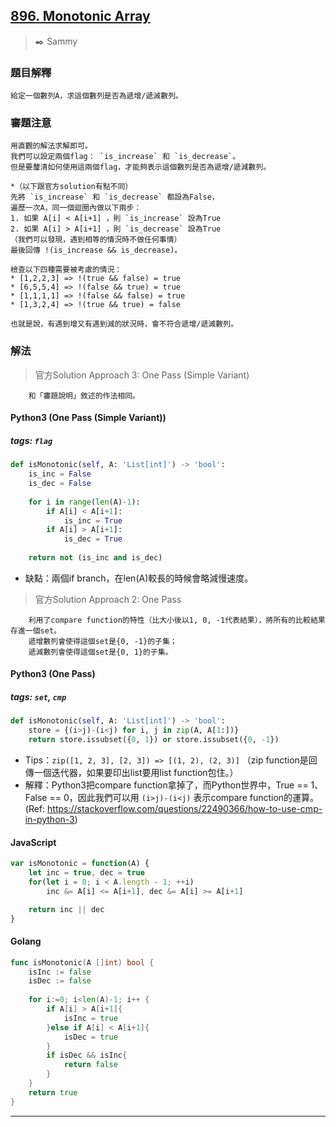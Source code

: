 
## [896. Monotonic Array](https://leetcode.com/problems/monotonic-array/)
> :black_nib: Sammy
### 題目解釋
	給定一個數列A，求這個數列是否為遞增/遞減數列。
### 審題注意
	用直觀的解法求解即可。
	我們可以設定兩個flag： `is_increase` 和 `is_decrease`。
	但是要釐清如何使用這兩個flag，才能夠表示這個數列是否為遞增/遞減數列。

	*（以下跟官方solution有點不同）
	先將 `is_increase` 和 `is_decrease` 都設為False，
	遍歷一次A，同一個迴圈內做以下兩步：
	1. 如果 A[i] < A[i+1] ，則 `is_increase` 設為True
	2. 如果 A[i] > A[i+1] ，則 `is_decrease` 設為True
	（我們可以發現，遇到相等的情況時不做任何事情）
	最後回傳 !(is_increase && is_decrease)。

	檢查以下四種需要被考慮的情況：
	* [1,2,2,3] => !(true && false) = true
	* [6,5,5,4] => !(false && true) = true
	* [1,1,1,1] => !(false && false) = true
	* [1,3,2,4] => !(true && true) = false

	也就是說，有遇到增又有遇到減的狀況時，會不符合遞增/遞減數列。
### 解法
> 官方Solution Approach 3: One Pass (Simple Variant)

		和「審題說明」敘述的作法相同。

#### Python3 (One Pass (Simple Variant))
##### tags: `flag`
```python
def isMonotonic(self, A: 'List[int]') -> 'bool':
    is_inc = False
    is_dec = False
    
    for i in range(len(A)-1):
        if A[i] < A[i+1]:
            is_inc = True
        if A[i] > A[i+1]:
            is_dec = True
    
    return not (is_inc and is_dec)

```
- 缺點：兩個if branch，在len(A)較長的時候會略減慢速度。

> 官方Solution Approach 2: One Pass

		利用了compare function的特性（比大小後以1, 0, -1代表結果），將所有的比較結果存進一個set。
		遞增數列會使得這個set是{0, -1}的子集；
		遞減數列會使得這個set是{0, 1}的子集。

#### Python3 (One Pass)
##### tags: `set`, `cmp`
```python
def isMonotonic(self, A: 'List[int]') -> 'bool':
    store = {(i>j)-(i<j) for i, j in zip(A, A[1:])}
    return store.issubset({0, 1}) or store.issubset({0, -1})
```
- Tips：`zip([1, 2, 3], [2, 3]) => [(1, 2), (2, 3)]` （zip function是回傳一個迭代器，如果要印出list要用list function包住。）
- 解釋：Python3把compare function拿掉了，而Python世界中，True == 1、False == 0，因此我們可以用 `(i>j)-(i<j)` 表示compare function的運算。
(Ref: https://stackoverflow.com/questions/22490366/how-to-use-cmp-in-python-3)

#### JavaScript
```javascript
var isMonotonic = function(A) {
    let inc = true, dec = true
    for(let i = 0; i < A.length - 1; ++i)
        inc &= A[i] <= A[i+1], dec &= A[i] >= A[i+1]

    return inc || dec
}
```
#### Golang
```go
func isMonotonic(A []int) bool {
    isInc := false
    isDec := false
    
    for i:=0; i<len(A)-1; i++ {
        if A[i] > A[i+1]{
            isInc = true
        }else if A[i] < A[i+1]{
            isDec = true
        }
        if isDec && isInc{
            return false
        }
    }
    return true    
}
```
---

